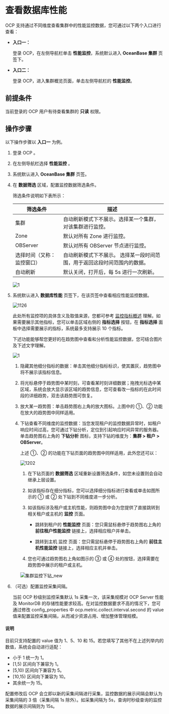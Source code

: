 查看数据库性能
=========================

OCP 支持通过不同维度查看集群中的性能监控数据，您可通过以下两个入口进行查看：

* **入口一：**

   登录 OCP，在左侧导航栏单击 **性能监控**，系统默认进入 **OceanBase 集群** 页签下。

* **入口二：**

   登录 OCP，进入集群概览页面，单击左侧导航栏的 **性能监控**。

前提条件
-------------------------

当前登录的 OCP 用户有待查看集群的 **只读** 权限。

操作步骤
-------------------------

以下操作步骤以 **入口一** 为例。

1. 登录 OCP 。

2. 在左侧导航栏选择 **性能监控** 。

3. 系统默认进入 **OceanBase 集群** 页签。

4. 在 **数据筛选** 区域，配置监控数据筛选条件。

   筛选条件说明如下表所示：

   |     筛选条件  |  描述  |
   |---------------|---------|
   | 集群 | 自动刷新模式下不展示。选择某一个集群，对该集群进行监控。  |
   |Zone |默认对所有 Zone 进行监控。|
   |OBServer|默认对所有 OBServer 节点进行监控。|
   | 选择时间（又称：监控窗口） | 自动刷新模式下不展示。 选择某一段时间范围，用于返回这段时间范围内的数据。  |
   |自动刷新  |默认关闭，打开后，每 5s 进行一次刷新。|

   ![1](https://obbusiness-private.oss-cn-shanghai.aliyuncs.com/doc/img/ocp/410/%E6%95%B0%E6%8D%AE%E5%BA%93-%E6%95%B0%E6%8D%AE%E7%AD%9B%E9%80%89.png)

5. 系统默认进入 **数据库性能** 页签下，在该页签中查看相应性能监控数据。

   ![1126](https://obbusiness-private.oss-cn-shanghai.aliyuncs.com/doc/img/ocp/401/%E6%95%B0%E6%8D%AE%E5%BA%93%E6%80%A7%E8%83%BD1.png)

   此处所有监控项的具体含义及取值来源，您都可参考 [监控指标概述](../../1900.reference-guide/300.monitoring-indicator-reference/100.overview-of-metrics.md) 理解。如果需要展示其他指标，您可以单击区域右侧的 **指标选择** 按钮，在 **指标选择** 面板中选择需要展示的指标，系统最多支持展示 10 个指标。

   下述功能能够帮您更好的在趋势图中查看和分析性能监控数据，您可结合图片及下述文字理解。

   ![1](https://obbusiness-private.oss-cn-shanghai.aliyuncs.com/doc/img/ocp/410/%E6%95%B0%E6%8D%AE%E5%BA%93%E6%80%A7%E8%83%BD.png)

   1. 隐藏其他细分指标的数据：单击其他细分指标标识，使其置灰，趋势图中将不展示该指标信息。

   2. 将光标悬停于趋势图中某时刻，可查看某时刻详细数据；拖拽光标选中某区域，系统会放大显示该区域的趋势信息，您可查看改一指标的在此时间段的详细趋势，双击该趋势图可恢复。

   3. 放大某一趋势图：单击趋势图右上角的放大图标。上图中的 ①、② 功能在放大的趋势图中同样适用。

   4. 下钻查看不同维度的监控数据：当您发现租户的监控数据异常时，如租户响应时间过高，您可通过下钻分析，定位到引起响应时间异常的服务器。单击趋势图右上角的 **下钻分析** 图标，支持下钻的维度为：**集群 \> 租户 \> OBServer**。

      上述 ①、② 的功能在下钻页面的趋势图中同样适用，此外您还可以：

      ![1202](https://help-static-aliyun-doc.aliyuncs.com/assets/img/zh-CN/4717130461/p362718.png)

      1. 在下钻页面的 **数据筛选** 区域重新设置筛选条件，如您未设置则会自动继承上层设置。

      2. 如该指标存在细分指标，您可以选择细分指标进行查看或单击如图所示的 ① 或 ② 处下钻到不同维度进一步分析。

      3. 如该指标涉及租户或主机性能，则趋势图中会为您提供了直接跳转到相关租户或主机的 **监控** 页面。

         * 跳转到租户的 **性能监控** 页面：您只需鼠标悬停于趋势图右上角的 **前往租户性能监控** 链接上，选择相应租户并单击。

         * 跳转到主机 监控 页面：您只需鼠标悬停于趋势图右上角的 **前往主机性能监控** 链接上，选择相应主机并单击。

      4. 您也可通过趋势图右上角如图示的 ③ 或 ④ 处的按钮，选择需要在趋势图中展示的租户或主机。

      ![集群监控下钻_new](https://obbusiness-private.oss-cn-shanghai.aliyuncs.com/doc/img/ocp/421/%E5%9B%BE%E7%89%87.gif)

6. （可选）配置监控采集间隔。

   当前 OCP 秒级别监控采集默认 1s 采集一次，该采集规模对 OCP Server 性能及 MonitorDB 的存储性能要求较高。在对监控数据要求不高的情况下，您可通过修改 config_properties 中 ocp.metric.collect.interval.second 的 value 值来配置监控采集间隔，从而减少资源占用、增加整体管理规模。

  <main id="notice" type='explain'>
    <h4>说明</h4>
    <p>目前只支持配置的 value 值为 1、5、10 和 15。若您填写了其他不在上述列举内的数值，系统会自动进行适配：</p>
    <ul>
    <li>小于 1 统一为 1。</li>
    <li>[1,5) 区间向下兼容为 1。</li>
    <li>[5,10) 区间向下兼容为 5。</li>
    <li>[10,15) 区间向下兼容为 10。</li>
    <li>其余统一为 15。</li>
    </ul>
  </main>

   配置修改后 OCP 会立即以新的采集间隔进行采集，监控数据的展示间隔会默认为采集间隔的 3 倍（采集间隔 1s 除外）。如采集间隔为 5s，查询时秒级查询的监控数据的展示间隔则为 15s。
